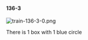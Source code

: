 #### 136-3
![train-136-3-0.png](https://github.com/lil-lab/nlvr/raw/master/nlvr/train/images/52/train-136-3-0.png "train-136-3-0.png")

There is 1 box with 1 blue circle